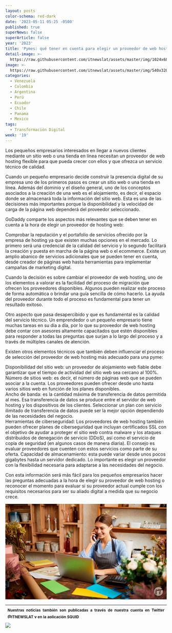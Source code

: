 ```yaml
---
layout: posts
color-schema: red-dark
date: '2023-05-11 05:25 -0500'
published: true
superNews: false
superArticle: false
year: '2023'
title: 'Pymes: qué tener en cuenta para elegir un proveedor de web hosting '
detail-image: >-
  https://raw.githubusercontent.com/itnewslat/assets/master/img/1024x680/mujer-pyme-g.jpg
image: >-
  https://raw.githubusercontent.com/itnewslat/assets/master/img/540x320/mujer-pyme-p.jpg
categories:
  - Venezuela
  - Colombia
  - Argentina
  - Perú
  - Ecuador
  - Chile
  - Panama
  - Mexico
tags:
  - Transformación Digital
week: '19'
---
```

Los pequeños empresarios interesados en llegar a nuevos clientes mediante un sitio web o una tienda en línea necesitan un proveedor de web hosting flexible para que pueda crecer con ellos y que ofrezca un servicio técnico de calidad. 

Cuando un pequeño empresario decide construir la presencia digital de su empresa uno de los primeros pasos es crear un sitio web o una tienda en línea. Además del dominio y el diseño general, uno de los conceptos asociados a la creación de una web es el alojamiento, es decir, el espacio donde se almacenará toda la información del sitio web. Esta es una de las decisiones más importantes porque la disponibilidad y la velocidad de carga de la página web dependerá del proveedor seleccionado. 

GoDaddy comparte los aspectos más relevantes que se deben tener en cuenta a la hora de elegir un proveedor de hosting web:      

Comprobar la reputación y el portafolio de servicios ofrecido por la empresa de hosting ya que existen muchas opciones en el mercado. Lo primero será una credencial de la calidad del servicio y lo segundo facilitará la creación y puesta en marcha de la página web o el ecommerce. Existe un amplio abanico de servicios adicionales que se pueden tener en cuenta, desde creador de páginas web hasta herramientas para implementar campañas de marketing digital.     

Cuando la decisión es sobre cambiar el proveedor de web hosting, uno de los elementos a valorar es la facilidad del proceso de migración que ofrecen los proveedores disponibles. Algunos pueden realizar este proceso de forma automática o brindar una guía sencilla de cómo hacerlo. La ayuda del proveedor durante todo el proceso es fundamental para tener un resultado exitoso.   

Otro aspecto que pasa desapercibido y que es fundamental es la calidad del servicio técnico. Un emprendedor o un pequeño empresario tiene muchas tareas en su día a día, por lo que su proveedor de web hosting debe contar con asesores altamente capacitados que estén disponibles para responder a todas las preguntas que surjan a lo largo del proceso y a través de múltiples canales de atención.     

Existen otros elementos técnicos que también deben influenciar el proceso de selección del proveedor de web hosting más adecuado para una pyme:  

Disponibilidad del sitio web: un proveedor de alojamiento web fiable debe garantizar que el tiempo de actividad del sitio web sea cercano al 100%.    
Número de sitios web: es decir, el número de páginas web que se pueden asociar a la cuenta. Los proveedores pueden ofrecer desde uno hasta varios sitios web en función de los planes disponibles.     
Ancho de banda: es la cantidad máxima de transferencia de datos permitida al mes. Esa transferencia de datos se produce entre el servidor de web hosting y los dispositivos de los clientes. Seleccionar un plan con servicio ilimitado de transferencia de datos puede ser la mejor opción dependiendo de las necesidades del negocio.   
Herramientas de ciberseguridad: Los proveedores de web hosting también pueden ofrecer planes de ciberseguridad que incluyan certificados SSL con el objetivo de ayudar a proteger el sitio web contra malware y los ataques distribuidos de denegación de servicio (DDoS), así como el servicio de copia de seguridad (en algunos casos de manera diaria). El consejo es evaluar proveedores que cuenten con estos servicios como parte de su oferta.
Capacidad de almacenamiento: esta puede variar desde unos pocos gigabytes hasta un servidor dedicado. Lo importante es elegir un proveedor con la flexibilidad necesaria para adaptarse a las necesidades del negocio. 

Con esta información será más fácil para los pequeños empresarios hacer las preguntas adecuadas a la hora de elegir su proveedor de web hosting o reconocer el momento para evaluar si su proveedor actual cumple con los requisitos necesarios para ser su aliado digital a medida que su negocio crece. 

![](https://raw.githubusercontent.com/itnewslat/assets/master/img/540x320/mujer-pyme-p.jpg)

<table style="height: 42px;" width="569">
<tbody>
<tr>
<td style="text-align: justify;"><sub><strong>Nuestras noticias también son publicadas a través de nuestra cuenta en Twitter <a href="https://twitter.com/itnewslat?lang=es">@ITNEWSLAT</a> y en la aplicación <a href="https://squidapp.co/en/">SQUID</a></strong></sub></td>
</tr>
</tbody>
</table>
<img src="https://tracker.metricool.com/c3po.jpg?hash=56f88a41e39ab42c063cc51676587a04"/>